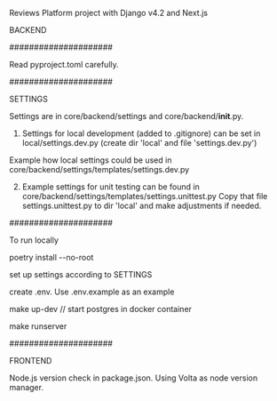 Reviews Platform project with Django v4.2 and Next.js

BACKEND

#####################

Read pyproject.toml carefully.

#####################

SETTINGS

Settings are in core/backend/settings and core/backend/**init**.py.

1. Settings for local development (added to .gitignore) can be set in
   local/settings.dev.py (create dir 'local' and file 'settings.dev.py')

Example how local settings could be used in core/backend/settings/templates/settings.dev.py

2. Example settings for unit testing can be found in core/backend/settings/templates/settings.unittest.py
   Copy that file settings.unittest.py to dir 'local' and make adjustments if needed.

#####################

To run locally

poetry install --no-root

set up settings according to SETTINGS

create .env. Use .env.example as an example

make up-dev // start postgres in docker container

make runserver

#####################

FRONTEND

Node.js version check in package.json. Using Volta as node version manager.
